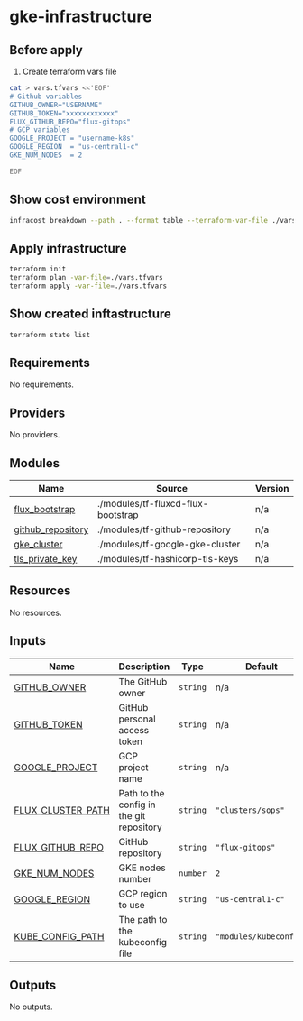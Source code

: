 # gke-infrastructure

## Before apply

1. Create terraform vars file

```bash
cat > vars.tfvars <<'EOF'
# Github variables
GITHUB_OWNER="USERNAME"
GITHUB_TOKEN="xxxxxxxxxxxx"
FLUX_GITHUB_REPO="flux-gitops"
# GCP variables
GOOGLE_PROJECT = "username-k8s"
GOOGLE_REGION  = "us-central1-c"
GKE_NUM_NODES  = 2

EOF
```

## Show cost environment

```bash
infracost breakdown --path . --format table --terraform-var-file ./vars.tfvars
```

## Apply infrastructure

```bash
terraform init
terraform plan -var-file=./vars.tfvars
terraform apply -var-file=./vars.tfvars
```

## Show created inftastructure

```bash
terraform state list
```

<!-- BEGIN_TF_DOCS -->
## Requirements

No requirements.

## Providers

No providers.

## Modules

| Name | Source | Version |
|------|--------|---------|
| <a name="module_flux_bootstrap"></a> [flux\_bootstrap](#module\_flux\_bootstrap) | ./modules/tf-fluxcd-flux-bootstrap | n/a |
| <a name="module_github_repository"></a> [github\_repository](#module\_github\_repository) | ./modules/tf-github-repository | n/a |
| <a name="module_gke_cluster"></a> [gke\_cluster](#module\_gke\_cluster) | ./modules/tf-google-gke-cluster | n/a |
| <a name="module_tls_private_key"></a> [tls\_private\_key](#module\_tls\_private\_key) | ./modules/tf-hashicorp-tls-keys | n/a |

## Resources

No resources.

## Inputs

| Name | Description | Type | Default | Required |
|------|-------------|------|---------|:--------:|
| <a name="input_GITHUB_OWNER"></a> [GITHUB\_OWNER](#input\_GITHUB\_OWNER) | The GitHub owner | `string` | n/a | yes |
| <a name="input_GITHUB_TOKEN"></a> [GITHUB\_TOKEN](#input\_GITHUB\_TOKEN) | GitHub personal access token | `string` | n/a | yes |
| <a name="input_GOOGLE_PROJECT"></a> [GOOGLE\_PROJECT](#input\_GOOGLE\_PROJECT) | GCP project name | `string` | n/a | yes |
| <a name="input_FLUX_CLUSTER_PATH"></a> [FLUX\_CLUSTER\_PATH](#input\_FLUX\_CLUSTER\_PATH) | Path to the config in the git repository | `string` | `"clusters/sops"` | no |
| <a name="input_FLUX_GITHUB_REPO"></a> [FLUX\_GITHUB\_REPO](#input\_FLUX\_GITHUB\_REPO) | GitHub repository | `string` | `"flux-gitops"` | no |
| <a name="input_GKE_NUM_NODES"></a> [GKE\_NUM\_NODES](#input\_GKE\_NUM\_NODES) | GKE nodes number | `number` | `2` | no |
| <a name="input_GOOGLE_REGION"></a> [GOOGLE\_REGION](#input\_GOOGLE\_REGION) | GCP region to use | `string` | `"us-central1-c"` | no |
| <a name="input_KUBE_CONFIG_PATH"></a> [KUBE\_CONFIG\_PATH](#input\_KUBE\_CONFIG\_PATH) | The path to the kubeconfig file | `string` | `"modules/kubeconfig"` | no |

## Outputs

No outputs.
<!-- END_TF_DOCS -->
